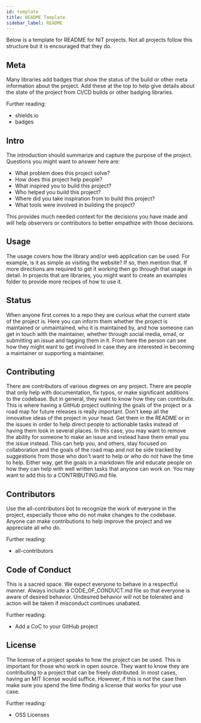 ```yaml
---
id: template
title: README Template
sidebar_label: README
---
```


Below is a template for README for NiT projects. Not all projects follow this structure but it is encouraged that they do.

## Meta

Many libraries add badges that show the status of the build or other meta information about the project. Add these at the top to help give details about the state of the project from CI/CD builds or other badging libraries.

Further reading:

- shields.io
- badges

## Intro

The introduction should summarize and capture the purpose of the project. Questions you might want to answer here are:

- What problem does this project solve?
- How does this project help people?
- What inspired you to build this project?
- Who helped you build this project?
- Where did you take inspiration from to build this project?
- What tools were involved in building the project?

This provides much needed context for the decisions you have made and will help observers or contributors to better empathize with those decisions.

## Usage

The usage covers how the library and/or web application can be used. For example, is it as simple as visiting the website? If so, then mention that. If more directions are required to get it working then go through that usage in detail. In projects that are libraries, you might want to create an examples folder to provide more recipes of how to use it.

## Status

When anyone first comes to a repo they are curious what the current state of the project is. Here you can inform them whether the project is maintained or unmaintained, who it is maintained by, and how someone can get in touch with the maintainer, whether through social media, email, or submitting an issue and tagging them in it. From here the person can see how they might want to get involved in case they are interested in becoming a maintainer or supporting a maintainer.

## Contributing

There are contributors of various degrees on any project. There are people that only help with documentation, fix typos, or make significant additions to the codebase. But in general, they want to know how they can contribute. This is where having a GitHub project outlining the goals of the project or a road map for future releases is really important. Don't keep all the innovative ideas of the project in your head. Get them in the README or in the issues in order to help direct people to actionable tasks instead of having them look in several places. In this case, you may want to remove the ability for someone to make an issue and instead have them email you the issue instead. This can help you, and others, stay focused on collaboration and the goals of the road map and not be side tracked by suggestions from those who don't want to help or who do not have the time to help. Either way, get the goals in a markdown file and educate people on how they can help with well written tasks that anyone can work on. You may want to add this to a CONTRIBUTING.md file.

## Contributors

Use the all-contributors bot to recognize the work of everyone in the project, especially those who do not make changes to the codebase. Anyone can make contributions to help improve the project and we appreciate all who do.

Further reading:

- all-contributors

## Code of Conduct

This is a sacred space. We expect everyone to behave in a respectful manner. Always include a CODE_OF_CONDUCT.md file so that everyone is aware of desired behavior. Undesired behavior will not be tolerated and action will be taken if misconduct continues unabated.

Further reading:

- Add a CoC to your GitHub project

## License

The license of a project speaks to how the project can be used. This is important for those who work in open source. They want to know they are contributing to a project that can be freely distributed. In most cases, having an MIT license would suffice. However, if this is not the case then make sure you spend the time finding a license that works for your use case.

Further reading:

- OSS Licenses
